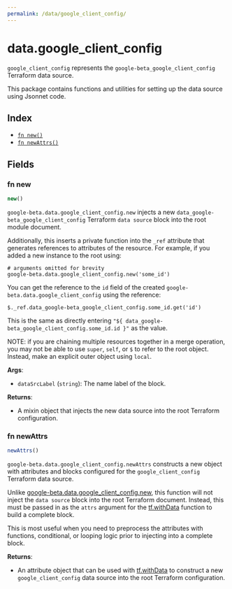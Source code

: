 ```yaml
---
permalink: /data/google_client_config/
---
```


# data.google_client_config

`google_client_config` represents the `google-beta_google_client_config` Terraform data source.



This package contains functions and utilities for setting up the data source using Jsonnet code.


## Index

* [`fn new()`](#fn-new)
* [`fn newAttrs()`](#fn-newattrs)

## Fields

### fn new

```ts
new()
```


`google-beta.data.google_client_config.new` injects a new `data_google-beta_google_client_config` Terraform `data source`
block into the root module document.

Additionally, this inserts a private function into the `_ref` attribute that generates references to attributes of the
resource. For example, if you added a new instance to the root using:

    # arguments omitted for brevity
    google-beta.data.google_client_config.new('some_id')

You can get the reference to the `id` field of the created `google-beta.data.google_client_config` using the reference:

    $._ref.data_google-beta_google_client_config.some_id.get('id')

This is the same as directly entering `"${ data_google-beta_google_client_config.some_id.id }"` as the value.

NOTE: if you are chaining multiple resources together in a merge operation, you may not be able to use `super`, `self`,
or `$` to refer to the root object. Instead, make an explicit outer object using `local`.

**Args**:
  - `dataSrcLabel` (`string`): The name label of the block.

**Returns**:
- A mixin object that injects the new data source into the root Terraform configuration.


### fn newAttrs

```ts
newAttrs()
```


`google-beta.data.google_client_config.newAttrs` constructs a new object with attributes and blocks configured for the `google_client_config`
Terraform data source.

Unlike [google-beta.data.google_client_config.new](#fn-googleclientconfignew), this function will not inject the `data source`
block into the root Terraform document. Instead, this must be passed in as the `attrs` argument for the
[tf.withData](https://github.com/tf-libsonnet/core/tree/main/docs#fn-withdata) function to build a complete block.

This is most useful when you need to preprocess the attributes with functions, conditional, or looping logic prior to
injecting into a complete block.

**Returns**:
  - An attribute object that can be used with [tf.withData](https://github.com/tf-libsonnet/core/tree/main/docs#fn-withdata) to construct a new `google_client_config` data source into the root Terraform configuration.
